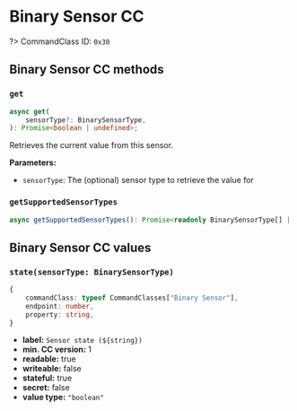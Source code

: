 # Binary Sensor CC

?> CommandClass ID: `0x30`

## Binary Sensor CC methods

### `get`

```ts
async get(
	sensorType?: BinarySensorType,
): Promise<boolean | undefined>;
```

Retrieves the current value from this sensor.

**Parameters:**

-   `sensorType`: The (optional) sensor type to retrieve the value for

### `getSupportedSensorTypes`

```ts
async getSupportedSensorTypes(): Promise<readonly BinarySensorType[] | undefined>;
```

## Binary Sensor CC values

### `state(sensorType: BinarySensorType)`

```ts
{
	commandClass: typeof CommandClasses["Binary Sensor"],
	endpoint: number,
	property: string,
}
```

-   **label:** `Sensor state (${string})`
-   **min. CC version:** 1
-   **readable:** true
-   **writeable:** false
-   **stateful:** true
-   **secret:** false
-   **value type:** `"boolean"`
